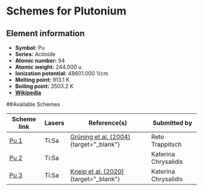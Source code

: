 # Schemes for Plutonium

## Element information

- **Symbol:** Pu
- **Series:** Actinide
- **Atomic number:** 94
- **Atomic weight:** 244.000 u
- **Ionization potential:** 48601.000 1/cm
- **Melting point:** 913.1 K
- **Boiling point:** 3503.2 K
- [**Wikipedia**](https://en.wikipedia.org/wiki/Plutonium)

##Available Schemes

|       Scheme link       | Lasers |                                     Reference(s)                                     |     Submitted by     |
| ----------------------- | ------ | ------------------------------------------------------------------------------------ | -------------------- |
| [Pu 1](../pu/pu-001.md) | Ti:Sa  | [Grüning et al. (2004)](https://doi.org/10.1016/j.ijms.2004.04.013){target="_blank"} | Reto Trappitsch      |
| [Pu 2](../pu/pu-002.md) | Ti:Sa  |                                                                                      | Katerina Chrysalidis |
| [Pu 3](../pu/pu-003.md) | Ti:Sa  | [Kneip et al. (2020)](https://doi.org/10.1007/s10751-020-01712-4){target="_blank"}   | Katerina Chrysalidis |
